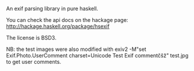 An exif parsing library in pure haskell.

You can check the api docs on the hackage page: http://hackage.haskell.org/package/hsexif

The license is BSD3.

NB: the test images were also modified with
exiv2 -M"set Exif.Photo.UserComment charset=Unicode Test Exif commentčšž" test.jpg
to get user comments.
